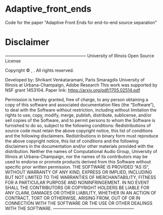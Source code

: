 # Adaptive_front_ends
Code for the paper "Adaptive Front Ends for end-to-end source separation"

# Disclaimer
———————————————————
University of Illinois
Open Source License

Copyright © <Year>, <Organization Name>. All rights reserved.

Developed by:
Shrikant Venkataramani, Paris Smaragdis
University of Illinois at Urbana-Champaign, Adobe Research
This work was supported by NSF grant 1453104.
Paper link: https://arxiv.org/pdf/1705.02514.pdf

Permission is hereby granted, free of charge, to any person obtaining a copy of this software and associated documentation files (the “Software”), to deal with the Software without restriction, including without limitation the rights to use, copy, modify, merge, publish, distribute, sublicense, and/or sell copies of the Software, and to permit persons to whom the Software is furnished to do so, subject to the following conditions:
Redistributions of source code must retain the above copyright notice, this list of conditions and the following disclaimers.
Redistributions in binary form must reproduce the above copyright notice, this list of conditions and the following disclaimers in the documentation and/or other materials provided with the distribution.
Neither the names of Computational Audio Group, University of Illinois at Urbana-Champaign, nor the names of its contributors may be used to endorse or promote products derived from this Software without specific prior written permission.
THE SOFTWARE IS PROVIDED “AS IS”, WITHOUT WARRANTY OF ANY KIND, EXPRESS OR IMPLIED, INCLUDING BUT NOT LIMITED TO THE WARRANTIES OF MERCHANTABILITY, FITNESS FOR A PARTICULAR PURPOSE AND NONINFRINGEMENT.  IN NO EVENT SHALL THE CONTRIBUTORS OR COPYRIGHT HOLDERS BE LIABLE FOR ANY CLAIM, DAMAGES OR OTHER LIABILITY, WHETHER IN AN ACTION OF CONTRACT, TORT OR OTHERWISE, ARISING FROM, OUT OF OR IN CONNECTION WITH THE SOFTWARE OR THE USE OR OTHER DEALINGS WITH THE SOFTWARE.
———————————————————
